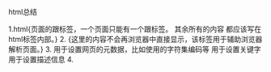 html总结

1.html{页面的跟标签，一个页面只能有一个跟标签。 其余所有的内容 都应该写在html标签内部。}
2.<head> {这里的内容不会再浏览器中直接显示，该标签用于辅助浏览器解析页面。}
3.<meta> 用于设置网页的元数据，比如使用的字符集编码等 <meta charset="utf-8">
         用于设置关键字 <meta name="keywords" content="xxx" />
         用于设置描述信息 <meta name="description" content="xxxx" />
4.<title>用于设置页面显示的标题，再浏览器的选项卡头部显示，可能对seo有帮助

5.<body>用于设置网页的主题，网页中所展示的所有内容 都在body中。
注意： body中的多个换行和多个空格都会被当做一个空格来处理。




6.<h1~h6>是标题标签,在HTML中共有6级标题,其中H1最大,页面中通常只会存在一个H1标签,其他的无所谓
  !:H标签不能嵌套H标签.
7.P标签是段落标签 P标签不能嵌套P标签

8."br"是段落换行符    "hr"是水平换行标签

9. "img"是加载图片
    (1.绝对路径)
    网络绝对路径指的是:https://www.*****.com.*****
    本地绝对路径是指: D:/前端1901/html基础/01-html基础标签/dev/img/fbb.jpg 
    (2.相对路径)
      a) 同级路径  xx.jpg
	    b) 同级文件夹下的文件  xx/xxx.jpg
	    c) 上一级/上多级文件   ../xx.jpg   ../../xx.jpg
	    假如找不到图片则显示#

10.a指的是超链接  在href里写网址就会跳转到写入的网址
     target后加入不同的词会出现以下效果
        _self 默认
        _blank 会打开一个新的窗口
        _parent 这个目标使得文档载入父窗口或者包含来超链接引用的框架的框架集。如果这个引用是在窗口或者在顶级框架中，那么它与目标 _self 等效。
        _top 这个目标使得文档载入包含这个超链接的窗口，用 _top 目标将会清除所有被包含的框架并将文档载入整个浏览器窗口。

11.<strong>加粗</strong>
    <em>斜体(少用)</em>
    <ins>底线</ins>
    <del>打折线--定义文档中已被删除的文本</del>
    <sub>定义为下标文本</sub>
    <sup>定义为上标文本</sup>

12.<ul></ul> 定义为无序列表,一般只会用到Ul标签  ul ol {list-style: none;}去掉小黑点
    <ol></ol> 定义为有序列表
    <dl>
    	<dt>
    		<dd>
    			
    		</dd>
    	</dt>
    </dl> 定义了定义列表中的项目,类似于文章结构

1.  <form> 标签用于为用户输入创建 HTML 表单。 表单必须写form中 action是用于设置提交的网址
	        method后加入GET和POST表示不同意思
	        get是表单的默认提交方式 
		        1. 地址栏显示提交内容
		        2. 不安全
		        3. 提交的内容容量有限
		        4. 有缓存
		    post提交
		 	    1. 数据在请求体保存
		 	    2. 相对安全
		 	    3. 容量无限
		 	    4. 么有缓存

14. legend表示单行输入框
          任何标签都有ID属性,ID在当前页面不能重复
          name是表单特有属性,用于表示表单作用,用于向后台传递作用
          可以设置默认值 但是会被重新输入的内容覆盖 
		  隐藏域:用于保存一些无需用户关注的数据,但是后台服务器需要获取的部分

15.<iframe> 内联框架标签，画中画
            src 内容的链接     比如 src="http://www.baidu.com"
            widht/height      定义iframe的宽和高
            frameborder = 0   去掉默认边框

16.<input>标签用于搜集用户信息。 每一个input都具有name属性
          根据不同的 type 属性值，输入字段拥有很多种形式。输入字段可以是文本字段、复选框、掩码后的文本控件、单选按钮、按钮等等。
          input text 是单行文本的样式
                password 密码
                radio checked 单选
                checkbox checked 多选
                file 加入文件
                submit 提交
                reset 重置
          select>option下拉框
          textarea 多行文本框
          在input里加入readonly value 表示只读 
                      disabled  value 表示表单不可用

17. <table> 标签定义 HTML 表格。

            简单的 HTML 表格由 table 元素以及一个或多个 tr、th 或 td 元素组成。

            tr 元素定义表格行，th 元素定义表头，td 元素定义表格单元。
            bgcolor 设置表格背景颜色
            align  left/center/right 文字对齐方式
            colspan 表格所占据的列
            rowspan 表格所占据的行                    

18.转译字符   空格	&nbsp;/&#160;
             大于号>  &gt;/&#62;
             小于号<  &lt;/&#60;

css样式


1.   <style> 标签用于为 HTML 文档定义样式信息。

     在 style 中，您可以规定在浏览器中如何呈现 HTML 文档。

     type 属性是必需的，定义 style 元素的内容。唯一可能的值是 "text/css"。

     style 元素位于 head 部分中。
     在style 中选择的样式有标签选择器 class选择器 id选择器

2. 每个标签都有class属性和ID属性 关于class如何命名,最好能表述它所代表的意思      

3.css 选择器的选择{
	标签选择器(不常用 p{} 标签选择器在页面中用的不多只是起补充作用,慎用
	ID选择器(不常用)  #title{}(#后面的根据ID的属性来命名) ID选择器在样式中几乎不用,在JS中可能用到
	class选择器(常用) .title{}   class的命名最好根据标签的意思来命名
}

4 css的引用方式 {
	行内样式极少用 <p style:xxx;>xxx<p>
	内部样式
	<style>
}        .title{
	color: red;
	font-size: 20px;
}
    </style>
    外部引入样式{开发常用}
    <link rel="stylesheet" href="xxx.css">
5 权重选择
      基本选择器优先级
  标签选择器< class选择器<id>选择器<行内样式<
  引入外部样式和内部style的优先级 采用 就近原则
  相同的选择器后面覆盖前面的

6.  组合选择器{
	交集选择器:相交的部分就是要设置属性的标签比如
	 <style>
        p.para1{
            color: red;
        }
      </style>
   </head>
   <body>

 <p>我是段落</p>
 <p>我是段落</p>
 <p class="para1">我是段落</p>
 <p class="para1">我是段落</p>
 <p>我是段落</p>
  </body>  其中相交的para1就是交集的选择
    并集选择器:就是选择了复数个标签里的CLASS选项,链接,形成想要的样式(其中可以用标签或者是ID都可以选择)
              .p1,.p2{}

    后代选择器:可以选择某元素的后代
               比如想在h1元素里的em改变颜色大小,可以使用后代选择器样式是 h1 em {color:"red"}
               在后代选择器中，规则左边的选择器一端包括两个或多个用空格分隔的选择器。选择器之间的空格是一种结合符（combinator）。每个空格结合符可以解释为“... 在 ... 找到”、“... 作为 ... 的一部分”、“... 作为 ... 的后代”，但是要求必须从右向左读选择器。

               因此，h1 em 选择器可以解释为 “作为 h1 元素后代的任何 em 元素”。如果要从左向右读选择器，可以换成以下说法：“包含 em 的所有 h1 会把以下样式应用到该 em”。
}

7.选择器的权重{
	 通配符权重0   继承样式权重是0
     标签选择器权重 1
     class选择器权重 10
     id选择器权重 100
     内部样式权重 1000 
     选择器可以组合,权重叠加
}
8.   权重判断: 
			1. 如果选择器类型相同,则后面覆盖前面的.
				a) .p1 a{}    .p1 a{};
				b) .p1 a{}    .danger a{}   假如: <p class="p1 danger"> <a></a></p>
			2. 如果选择器不同,则需要计算权重
				.p1 a{}   .d1 .p1 a{}




9.css颜色{
	        显示器的三原色
			r red
			g green
			b blue
			0 1 2 3 4 5 6 7 8 9 10 11 12 13 14 15
			13 ==> 1*10+3  
			0 1 2 3 4 5 6 7 8 9  a  b  c  d  e  f 
			ff ==> f*16+ f ==>  15*16+15 ==> 255
			每个色值区间 0~255
			
}

10.css特点: 
			1. 层叠性
				.p1{font-size:20px;} .danger{font-size:30px;color:red;}
			2. 继承性
				字体的属性 都可以被继承
				.d1{color:red;}   .d1 .p1{font-size:20px}  .p1颜色?
				a) a标签的颜色无法实现继承


11.css常用属性
       -0)ling-height  行高 两行文字基线之间的距离 可以简单理解为"行间距"
			           单行文字垂直居中 如果文字的行高= 父类盒子高度
       0)color 颜色
       1)font-size 字体大小
       2)font-family 字体 比如黑体 楷体 微软雅黑....可以使用中文,但通常使用英文
       3)font-weight 字体宽度 700px-900px 之间 lighter/normal/bolder 
       4)font-style Italic 斜体 / normal 正常
       5)font综合写法 font:italic bolder 20px/1.2em 黑体
       
       6)text-align 文字对齐方式 left/center/right
       7)text-index+数值  首行缩进
       8)text-decoration 去掉下划线
       
       9)颜色 background-color: 数值
       10)图片 background-image: url() | none
       11)滚动 background-attachment: fixed | scroll
       12)位置 background-position:数值 | top | bottom | left | right | center
       13)重复 background-repeat: inherit | no-repeat | repeat | repeat-x | repeat-y
       14)background简写 background:背景颜色 | 背景图象 | 背景重复 | 背景附件 | 背景位置
       
       15)边框样式 border-style: dotted;(点线) dashed;(虚线) solid(实线); double;(双线) groove;(槽线) 
       16)边框宽度 border-width: 数值
       17边框颜色 border-color: top值 right值 bottom值 left值
       18)简写 border: width style color 
       
       19)opacity:0~1之间

       20) margin（边界）
           margin-top:*px; (上边界)
           margin-right:*px; (右边界)
           margin-bottom:*px; (下边界值)
           margin-left:*px; (左边界值)
           margin:0 auto 居中

        21) padding（填充）
            padding-top:*px; /*上边框留空白*/
            padding-right:*px; /*右边框留空白*/
            padding-bottom:*px; /*下边框留空白*/
            padding-left:*px; /*左边框留空白 

        22)body会有一个默认的Padding,一般会把标签的padding和margin改为0
            *{
            padding:"0";
            margin:"0";
        }
        23)嵌套崩塌{
        当两个盒子发生嵌套的时候,内部盒子设置margin-top 会发生嵌套崩盘
	    解决方案 1:父类盒子设置overflow:hidden;
			    2:父类盒子具有padding;
			    3. 父类盒子具有border;
        }
        24)span标签可以用于包括某一个元素 不具备任何样式 而且不会换行 是一个行内元素

        25)display
           block:设置为块元素
           inline:设置元素为行内元素
           inline-block;设置行内块元素
           none:隐藏元素
           display:none和visibility: visible;都是隐藏元素,但是前者是隐藏了不占位置,后者是隐藏了占据原来位置
        26) overflow{
            visible	默认值。内容不会被修剪，会呈现在元素框之外。
            hidden	内容会被修剪，并且其余内容是不可见的。
            scroll	内容会被修剪，但是浏览器会显示滚动条以便查看其余的内容。
            auto	如果内容被修剪，则浏览器会显示滚动条以便查看其余的内容。
            inherit	规定应该从父元素继承 overflow 属性的值。
        } 
        27)行内标签转行内块标签{
            行内 ==> 行内块
	        行内 ==> 块状
	        行内块==> 行内
	        行内块==> 块状
	        块状==> 行内
	        块状==> 行内块
	        根据标签的表现形式,把标签分类 
		1. 块状标签 
			a) 独占一行
			b) 宽高有效
			比如:  div  p  br hr  table  tr  h1~h6   form
		2. 行内块标签
			a) 可以在同一行展示
			b) 宽高有效
			比如: img th  td  input select  textarea
		3. 行内标签
			a) 可以在同一行展示
			b) 宽高无效
			比如: a  span i  em  strong  sup  sub ...
        }
        28)浮动{
        浮动的框可以向左或向右移动，直到它的外边缘碰到包含框或另一个浮动框的边框为止。

        由于浮动框不在文档的普通流中，所以文档的普通流中的块框表现得就像浮动框不存在一样。(要浮动就要全部浮动,右浮动会造成元素顺序颠倒,尽量少用)
        详情参考<a href="http://www.w3school.com.cn/css/css_positioning_floating.asp">浮动</a>

        }
        29)浮动存在的问题{
        一旦子类发生浮动,那么父类不需要写高度
        如果父类没有写高度,子类盒子发生了浮动,可以设置父类盒子overflow:hidden;
        还可以用clear:clear:both  不允许当前元素的左右有浮动元素 通常用于处理清除浮动造成的影响
        如果父类盒子没有设置高度,子类没有设置浮动,那么父类会撑开子类盒子
        } 
        30)定位{
        1定位用于精准某个元素的位置
            页面布局的原则: 
			1. 优先使用标准文档流
			2. 标准文档流处理不了用浮动
			3. 浮动处理不了用定位
			postion属性可以实现元素定位,元素定位后使用left和top 属性来对元素进行定位
			relative 相对定位。 相对元素本身的位置定位。
            当开启了相对定位以后，可以使用top、right、bottom、left四个属性对元素进行定位。
            如果不设置元素的偏移量，元素位置不会发生改变。
            相对定位不会使元素脱离文本流。元素在文本流中的位置不会改变。
            相对定位不会改变元素原来的特性。

            相对定位会使元素的层级提升，使元素可以覆盖文本流中的元素。
            absolute 绝对定位指使元素相对于html元素或离他最近的祖先定位元素进行定位。
            当开启了绝对定位以后，可以使用top、right、bottom、left四个属性对元素进行定位。
            绝对定位会使元素完全脱离文本流。
            绝对定位的块元素的宽度会被其内容撑开。
            一般使用绝对定位时会同时为其父元素指定一个相对定位，以确保元素可以相对于父元素进行定位。
            
            fixed 固定定位。元素会被锁定在屏幕的某个位置上，当访问者滚动网页时，固定元素会在屏幕上保持不动。
            固定定位不占据原来的位置，会脱标。
            给元素设置固定定位之后，元素位置从浏览器左上角出发。
            可以将行内元素转换为行内块元素。         
        } 
        31)z-index{
            z-index 当元素开启定位以后就可以设置z-index这个属性。默认是0.值越大，越靠上。
            z-index可以指定一个整数作为参数，值越大元素显示的优先级越高，也就是z-index值较大的元素会显示在网页的最上层。
        }









